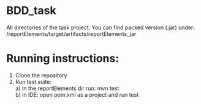 # BDD_task
All directories of the task project. 
You can find packed version (.jar) under: /reportElements/target/artifacts/reportElements_jar

# Running instructions:
1. Clone the repository
2. Run test suite:  
a) In the reportElements dir run: mvn test  
b) in IDE: open pom.xml as a project and run test
